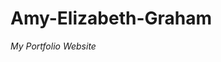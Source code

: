 # Amy-Elizabeth-Graham

*My Portfolio Website*
<!--###[Version 1](https://amygrahamie.github.io/Amy-Elizabeth-Graham/amy.html) 
